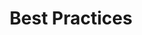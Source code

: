 ---
title: Best Practices
layout: _layouts/BestPractices.jsx
bestPractices:
  - content: If you are insured, understand the terms of your insurance plan with respect to deductibles, co-pays, co-shares and whether you need prior approval.
  - content: If you are uninsured, determine whether you are eligible for Medicaid, NJ Family Care or Free or Discounted Care (known as Charity Care). Charity Care is only available at acute care hospitals.
  - content: If you’re uninsured, establish a relationship with a Federally Qualified Health Care facility in your area.
  - content: Do not pay your medical bill with a credit card unless you are certain that you can afford to pay your credit card bill.
  - content: Do not sign up for any third-party medical payment cards, unless you are certain that you will be able to pay the bill during the usual introductory, interest-free period.
  - content: In an emergency situation, do not go to an urgent care center, but rather go to the emergency room in the closest acute care hospital.
  - content: When you seek or receive care in a nonemergency situation, always ask whether the physicians you are seeing are in your insurance network if the provider has not informed you (which they are obligated to do).
  - content: When receiving care in a hospital and you are uninsured, do not leave the hospital without first requesting (and hopefully) receiving a Charity Care application.
  - content: Do not ignore any medical bill you receive; review the bill to determine the accuracy of the bill to ensure that it contains no duplicate charges and that you received the services for which you are being billed; if you cannot pay within the time stated on the bill, enter into negotiations with the health provider to enter into a Reasonable Payment Plan based on your income.
  - content: Keep copies of all bills, any payment you make, and the terms and conditions of any Payment Plan that you negotiate with your provider.
  - content: If the bill goes into collection, do not ignore the debt collector’s attempts to contact you. The debt collector is required to provide you with verification of the debt upon request. The collection agency is also required to offer you a Reasonable Payment Plan based on your income.
  - content: If you do get sued, do not ignore it.  If possible, speak with an attorney about whether you should answer, contest the bill, file for bankruptcy or take other action.
---